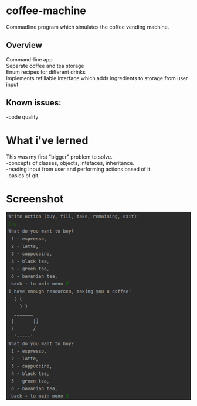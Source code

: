 # coffee-machine
Commadline program which simulates the coffee vending machine.
## Overview
Command-line app <br>
Separate coffee and tea storage <br>
Enum recipes for different drinks<br>
Implements refillable interface which adds ingredients to storage from user input<br>
## Known issues: <br>
-code quality
# What i've lerned
This was my first "bigger" problem to solve.<br>
-concepts of classes, objects, intefaces, inheritance.<br>
-reading input from user and performing actions based of it.<br>
-basics of git.<br>
# Screenshot
![Test Image 1](coffee-machine-image.png)
